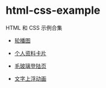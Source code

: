 # html-css-example

HTML 和 CSS 示例合集

- [轮播图](https://xmy6364.github.io/html-css-example/01-swiper/)

- [个人资料卡片](https://xmy6364.github.io/html-css-example/02-profile-card/)

- [毛玻璃登陆页](https://xmy6364.github.io/html-css-example/03-login-glass/)

- [文字上浮动画](https://xmy6364.github.io/html-css-example/04-word-float-up/)
